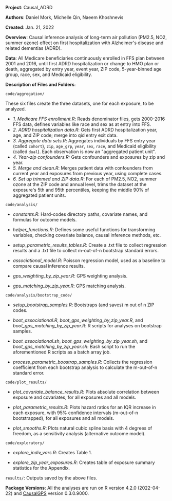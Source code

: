 **Project**: Causal_ADRD

**Authors**: Daniel Mork, Michelle Qin, Naeem Khoshnevis

**Created**: Jan. 21, 2022

**Overview**: Causal inference analysis of long-term air pollution (PM2.5, NO2, summer ozone) effect on first hospitalization with Alzheimer's disease and related dementias (ADRD).

**Data**: All Medicare beneficiaries continuously enrolled in FFS plan between 2001 and 2016, until first ADRD hospitalization or change to HMO plan or death, aggregated by entry year, event year, ZIP code, 5-year-binned age group, race, sex, and Medicaid eligibility.

**Description of Files and Folders**: 

`code/aggregation/`   

These six files create the three datasets, one for each exposure, to be analyzed.   

  - *1. Medicare FFS enrollment.R*: Reads denominator files, gets 2000-2016 FFS data, defines variables like race and sex as at entry into FFS.
  - *2. ADRD hospitalization data.R*: Gets first ADRD hospitalization year, age, and ZIP code; merge into qid entry exit data.
  - *3. Aggregate data sets.R*: Aggregates individuals by FFS entry year (called `cohort`), `zip`, `age_grp`, `year`, `sex`, `race`, and Medicaid eligibility (called `dual`). Each observation is now an "aggregated patient unit".
  - *4. Year-zip confounders.R:* Gets confounders and exposures by zip and year.
  - *5. Merge and clean.R*: Merges patient data with confounders from current year and exposures from previous year, using complete cases.
  - *6. Set up trimmed and ZIP data.R*: For each of PM2.5, NO2, summer ozone at the ZIP code and annual level, trims the dataset at the exposure's 5th and 95th percentiles, keeping the middle 90\% of aggregated patient units.
    
`code/analysis/`
  
  - *constants.R*: Hard-codes directory paths, covariate names, and formulas for outcome models.
  
  - *helper_functions.R*: Defines some useful functions for transforming variables, checking covariate balance, causal inference methods, etc.
  
  - *setup_parametric_results_tables.R*: Create a .txt file to collect regression results and a .txt file to collect m-out-of-n bootstrap standard errors.
  
  - *associational_model.R*: Poisson regression model, used as a baseline to compare causal inference results.
  
  - *gps_weighting_by_zip_year.R*: GPS weighting analysis.
  
  - *gps_matching_by_zip_year.R*: GPS matching analysis.
  
`code/analysis/bootstrap_code/`
  
  - *setup_bootstrap_samples.R*: Bootstraps (and saves) m out of n ZIP codes.
  
  - *boot_associational.R*, *boot_gps_weighting_by_zip_year.R*, and *boot_gps_matching_by_zip_year.R*: R scripts for analyses on bootstrap samples.
  
  - *boot_associational.sh*, *boot_gps_weighting_by_zip_year.sh*, and *boot_gps_matching_by_zip_year.sh*: Bash script to run the aforementioned R scripts as a batch array job.
  
  - *process_parametric_boostrap_samples.R*: Collects the regression coefficient from each bootstrap analysis to calculate the m-out-of-n standard error.
  
`code/plot_results/`

  - *plot_covariate_balance_results.R*: Plots absolute correlation between exposure and covariates, for all exposures and all models.
    
  - *plot_parametric_results.R*: Plots hazard ratios for an IQR increase in each exposure, with 95% confidence intervals (m-out-of-n bootstrapped), for all exposures and all models.
  
  - *plot_smooths.R*: Plots natural cubic spline basis with 4 degrees of freedom, as a sensitivity analysis (alternative outcome model).
  
`code/exploratory/`

  - *explore_indiv_vars.R*: Creates Table 1.
    
  - *explore_zip_year_exposures.R*: Creates table of exposure summary statistics for the Appendix.

`results/`: Outputs saved by the above files.


**Package Versions**: All the analyses are run on R version 4.2.0 (2022-04-22) and [CausalGPS](https://github.com/cran/CausalGPS) version 0.3.0.9000.
